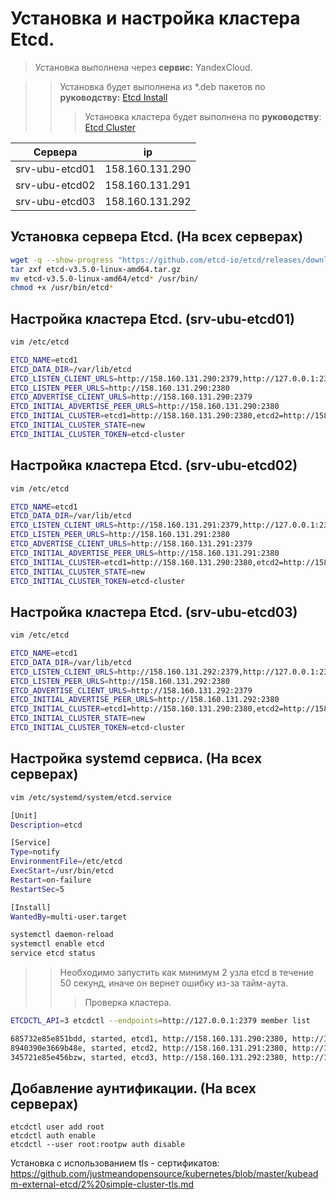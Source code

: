 # Установка и настройка кластера Etcd.
> Установка выполнена через **сервис:** YandexCloud.

>> Установка будет выполнена из *.deb пакетов по **руководству:** [Etcd Install](https://etcd.io/docs/v3.5/install/)
>>> Установка кластера будет выполнена по **руководству**: [Etcd Cluster](https://etcd.io/docs/v3.5/tutorials/how-to-setup-cluster/)

| Cервера  | ip | 
| ----------- | ----------- |
| srv-ubu-etcd01    | 158.160.131.290   |
| srv-ubu-etcd02    | 158.160.131.291   |
| srv-ubu-etcd03    | 158.160.131.292   |

## Установка сервера Etcd. (На всех серверах)
```bash
wget -q --show-progress "https://github.com/etcd-io/etcd/releases/download/v3.5.0/etcd-v3.5.0-linux-amd64.tar.gz"
tar zxf etcd-v3.5.0-linux-amd64.tar.gz
mv etcd-v3.5.0-linux-amd64/etcd* /usr/bin/
chmod +x /usr/bin/etcd*
```
## Настройка кластера Etcd. (srv-ubu-etcd01)
```bash
vim /etc/etcd

ETCD_NAME=etcd1
ETCD_DATA_DIR=/var/lib/etcd
ETCD_LISTEN_CLIENT_URLS=http://158.160.131.290:2379,http://127.0.0.1:2379
ETCD_LISTEN_PEER_URLS=http://158.160.131.290:2380
ETCD_ADVERTISE_CLIENT_URLS=http://158.160.131.290:2379
ETCD_INITIAL_ADVERTISE_PEER_URLS=http://158.160.131.290:2380
ETCD_INITIAL_CLUSTER=etcd1=http://158.160.131.290:2380,etcd2=http://158.160.131.291:2380,etcd3=http://158.160.131.292:2380
ETCD_INITIAL_CLUSTER_STATE=new
ETCD_INITIAL_CLUSTER_TOKEN=etcd-cluster
```

## Настройка кластера Etcd. (srv-ubu-etcd02)
```bash
vim /etc/etcd

ETCD_NAME=etcd1
ETCD_DATA_DIR=/var/lib/etcd
ETCD_LISTEN_CLIENT_URLS=http://158.160.131.291:2379,http://127.0.0.1:2379
ETCD_LISTEN_PEER_URLS=http://158.160.131.291:2380
ETCD_ADVERTISE_CLIENT_URLS=http://158.160.131.291:2379
ETCD_INITIAL_ADVERTISE_PEER_URLS=http://158.160.131.291:2380
ETCD_INITIAL_CLUSTER=etcd1=http://158.160.131.290:2380,etcd2=http://158.160.131.291:2380,etcd3=http://158.160.131.292:2380
ETCD_INITIAL_CLUSTER_STATE=new
ETCD_INITIAL_CLUSTER_TOKEN=etcd-cluster
```

## Настройка кластера Etcd. (srv-ubu-etcd03)
```bash
vim /etc/etcd

ETCD_NAME=etcd1
ETCD_DATA_DIR=/var/lib/etcd
ETCD_LISTEN_CLIENT_URLS=http://158.160.131.292:2379,http://127.0.0.1:2379
ETCD_LISTEN_PEER_URLS=http://158.160.131.292:2380
ETCD_ADVERTISE_CLIENT_URLS=http://158.160.131.292:2379
ETCD_INITIAL_ADVERTISE_PEER_URLS=http://158.160.131.292:2380
ETCD_INITIAL_CLUSTER=etcd1=http://158.160.131.290:2380,etcd2=http://158.160.131.291:2380,etcd3=http://158.160.131.292:2380
ETCD_INITIAL_CLUSTER_STATE=new
ETCD_INITIAL_CLUSTER_TOKEN=etcd-cluster
```

## Настройка systemd сервиса. (На всех серверах)
```bash
vim /etc/systemd/system/etcd.service

[Unit]
Description=etcd

[Service]
Type=notify
EnvironmentFile=/etc/etcd
ExecStart=/usr/bin/etcd
Restart=on-failure
RestartSec=5

[Install]
WantedBy=multi-user.target

systemctl daemon-reload
systemctl enable etcd
service etcd status
```
>> Необходимо запустить как минимум 2 узла etcd в течение 50 секунд, иначе он вернет ошибку из-за тайм-аута.
>>> Проверка кластера.
```bash
ETCDCTL_API=3 etcdctl --endpoints=http://127.0.0.1:2379 member list

685732e85e851bdd, started, etcd1, http://158.160.131.290:2380, http://158.160.131.290:2379, false
8940390e3669b48e, started, etcd2, http://158.160.131.291:2380, http://158.160.131.291:2379, false
345721e85e456bzw, started, etcd3, http://158.160.131.292:2380, http://158.160.131.292:2379, false
```
## Добавление аунтификации. (На всех серверах)
```
etcdctl user add root
etcdctl auth enable
etcdctl --user root:rootpw auth disable
```
Установка с использованием tls - сертификатов: https://github.com/justmeandopensource/kubernetes/blob/master/kubeadm-external-etcd/2%20simple-cluster-tls.md
